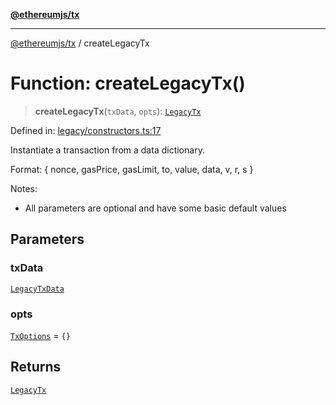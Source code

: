 [**@ethereumjs/tx**](../README.md)

***

[@ethereumjs/tx](../README.md) / createLegacyTx

# Function: createLegacyTx()

> **createLegacyTx**(`txData`, `opts`): [`LegacyTx`](../classes/LegacyTx.md)

Defined in: [legacy/constructors.ts:17](https://github.com/Dargon789/ethereumjs-monorepo/blob/master/packages/tx/src/legacy/constructors.ts#L17)

Instantiate a transaction from a data dictionary.

Format: { nonce, gasPrice, gasLimit, to, value, data, v, r, s }

Notes:
- All parameters are optional and have some basic default values

## Parameters

### txData

[`LegacyTxData`](../type-aliases/LegacyTxData.md)

### opts

[`TxOptions`](../interfaces/TxOptions.md) = `{}`

## Returns

[`LegacyTx`](../classes/LegacyTx.md)
